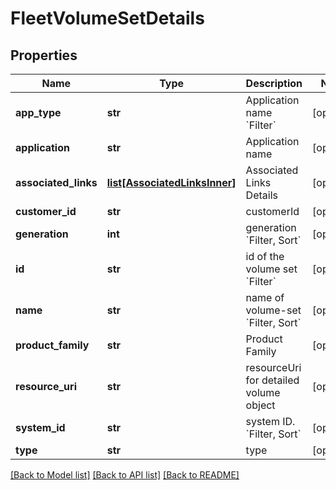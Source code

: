 # FleetVolumeSetDetails

## Properties
Name | Type | Description | Notes
------------ | ------------- | ------------- | -------------
**app_type** | **str** | Application name &#x60;Filter&#x60; | [optional] 
**application** | **str** | Application name | [optional] 
**associated_links** | [**list[AssociatedLinksInner]**](AssociatedLinksInner.md) | Associated Links Details | [optional] 
**customer_id** | **str** | customerId | [optional] 
**generation** | **int** | generation &#x60;Filter, Sort&#x60; | [optional] 
**id** | **str** | id of the volume set &#x60;Filter&#x60; | [optional] 
**name** | **str** | name of volume-set &#x60;Filter, Sort&#x60; | [optional] 
**product_family** | **str** | Product Family | [optional] 
**resource_uri** | **str** | resourceUri for detailed volume object | [optional] 
**system_id** | **str** | system ID. &#x60;Filter, Sort&#x60; | [optional] 
**type** | **str** | type | [optional] 

[[Back to Model list]](../README.md#documentation-for-models) [[Back to API list]](../README.md#documentation-for-api-endpoints) [[Back to README]](../README.md)


